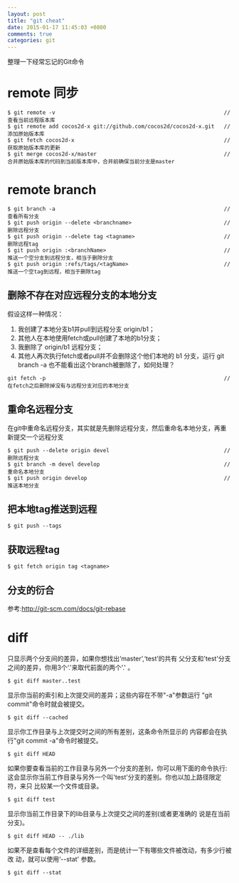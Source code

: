 ```yaml
---
layout: post
title: "git cheat"
date: 2015-01-17 11:45:03 +0800
comments: true
categories: git
---
```


整理一下经常忘记的Git命令

# remote 同步

```
$ git remote -v                                                     // 查看当前远程版本库
$ git remote add cocos2d-x git://github.com/cocos2d/cocos2d-x.git   // 添加原始版本库
$ git fetch cocos2d-x                                               // 获取原始版本库的更新
$ git merge cocos2d-x/master                                        // 合并原始版本库的代码到当前版本库中，合并前确保当前分支是master
```

# remote branch

```
$ git branch -a                                                     //查看所有分支
$ git push origin --delete <branchname>                             //删除远程分支
$ git push origin --delete tag <tagname>                            //删除远程tag
$ git push origin :<branchName>                                     //推送一个空分支到远程分支，相当于删除分支
$ git push origin :refs/tags/<tagName>                              //推送一个空tag到远程，相当于删除tag
```

## 删除不存在对应远程分支的本地分支

假设这样一种情况：

1. 我创建了本地分支b1并pull到远程分支 origin/b1；
2. 其他人在本地使用fetch或pull创建了本地的b1分支；
3. 我删除了 origin/b1 远程分支；
4. 其他人再次执行fetch或者pull并不会删除这个他们本地的 b1 分支，运行 git branch -a 也不能看出这个branch被删除了，如何处理？

```
git fetch -p                                                        //在fetch之后删除掉没有与远程分支对应的本地分支
```

## 重命名远程分支

在git中重命名远程分支，其实就是先删除远程分支，然后重命名本地分支，再重新提交一个远程分支

```
$ git push --delete origin devel                                    //删除远程分支
$ git branch -m devel develop                                       //重命名本地分支
$ git push origin develop                                           //推送本地分支
```

## 把本地tag推送到远程

```
$ git push --tags
```

## 获取远程tag

```
$ git fetch origin tag <tagname>
```

## 分支的衍合

参考:http://git-scm.com/docs/git-rebase

# diff

只显示两个分支间的差异，如果你想找出‘master’,‘test’的共有 父分支和'test'分支之间的差异，你用3个‘.'来取代前面的两个'.' 。

```
$ git diff master..test
```

显示你当前的索引和上次提交间的差异；这些内容在不带"-a"参数运行 "git commit"命令时就会被提交。

```
$ git diff --cached
```

显示你工作目录与上次提交时之间的所有差别，这条命令所显示的 内容都会在执行"git commit -a"命令时被提交。

```
$ git diff HEAD
```

如果你要查看当前的工作目录与另外一个分支的差别，你可以用下面的命令执行:
这会显示你当前工作目录与另外一个叫'test'分支的差别。你也以加上路径限定符，来只 比较某一个文件或目录。
```
$ git diff test
```

显示你当前工作目录下的lib目录与上次提交之间的差别(或者更准确的 说是在当前分支)。
```
$ git diff HEAD -- ./lib
```

如果不是查看每个文件的详细差别，而是统计一下有哪些文件被改动，有多少行被改 动，就可以使用‘--stat' 参数。

```
$ git diff --stat
```
